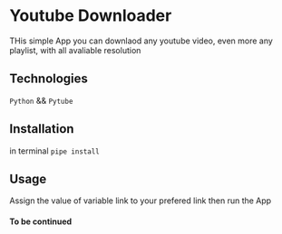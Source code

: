 # Youtube Downloader
  THis simple App you can downlaod any youtube video, even more any playlist, with all avaliable resolution
  
## Technologies
  `Python` && `Pytube` 

## Installation
  in terminal `pipe install`
  
## Usage
  Assign the value of variable link to your prefered link then run the App
  
#### To be continued
